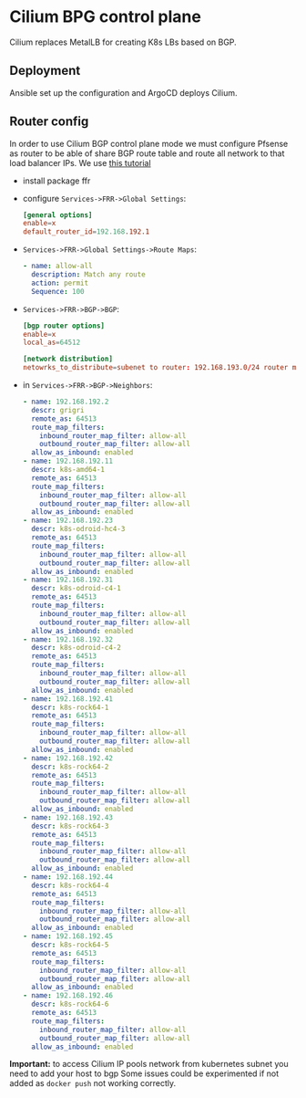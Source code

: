 # Cilium BPG control plane

Cilium replaces MetalLB for creating K8s LBs based on BGP.

## Deployment

Ansible set up the configuration and ArgoCD deploys Cilium.

## Router config

In order to use Cilium BGP control plane mode we must configure Pfsense as router to be able of share
BGP route table and route all network to that load balancer IPs. We use
[this tutorial](https://www.danmanners.com/posts/pfsense-bgp-kubernetes/)

- install package ffr

- configure `Services->FRR->Global Settings`:

  ```conf
  [general options]
  enable=x
  default_router_id=192.168.192.1
  ```

- `Services->FRR->Global Settings->Route Maps`:

  ```yaml
  - name: allow-all
    description: Match any route
    action: permit
    Sequence: 100
  ```

- `Services->FRR->BGP->BGP`:

  ```conf
  [bgp router options]
  enable=x
  local_as=64512

  [network distribution]
  netowrks_to_distribute=subenet to router: 192.168.193.0/24 router map: allow-all
  ```

- in `Services->FRR->BGP->Neighbors`:

  ```yaml
  - name: 192.168.192.2
    descr: grigri
    remote_as: 64513
    route_map_filters:
      inbound_router_map_filter: allow-all
      outbound_router_map_filter: allow-all
    allow_as_inbound: enabled
  - name: 192.168.192.11
    descr: k8s-amd64-1
    remote_as: 64513
    route_map_filters:
      inbound_router_map_filter: allow-all
      outbound_router_map_filter: allow-all
    allow_as_inbound: enabled
  - name: 192.168.192.23
    descr: k8s-odroid-hc4-3
    remote_as: 64513
    route_map_filters:
      inbound_router_map_filter: allow-all
      outbound_router_map_filter: allow-all
    allow_as_inbound: enabled
  - name: 192.168.192.31
    descr: k8s-odroid-c4-1
    remote_as: 64513
    route_map_filters:
      inbound_router_map_filter: allow-all
      outbound_router_map_filter: allow-all
    allow_as_inbound: enabled
  - name: 192.168.192.32
    descr: k8s-odroid-c4-2
    remote_as: 64513
    route_map_filters:
      inbound_router_map_filter: allow-all
      outbound_router_map_filter: allow-all
    allow_as_inbound: enabled
  - name: 192.168.192.41
    descr: k8s-rock64-1
    remote_as: 64513
    route_map_filters:
      inbound_router_map_filter: allow-all
      outbound_router_map_filter: allow-all
    allow_as_inbound: enabled
  - name: 192.168.192.42
    descr: k8s-rock64-2
    remote_as: 64513
    route_map_filters:
      inbound_router_map_filter: allow-all
      outbound_router_map_filter: allow-all
    allow_as_inbound: enabled
  - name: 192.168.192.43
    descr: k8s-rock64-3
    remote_as: 64513
    route_map_filters:
      inbound_router_map_filter: allow-all
      outbound_router_map_filter: allow-all
    allow_as_inbound: enabled
  - name: 192.168.192.44
    descr: k8s-rock64-4
    remote_as: 64513
    route_map_filters:
      inbound_router_map_filter: allow-all
      outbound_router_map_filter: allow-all
    allow_as_inbound: enabled
  - name: 192.168.192.45
    descr: k8s-rock64-5
    remote_as: 64513
    route_map_filters:
      inbound_router_map_filter: allow-all
      outbound_router_map_filter: allow-all
    allow_as_inbound: enabled
  - name: 192.168.192.46
    descr: k8s-rock64-6
    remote_as: 64513
    route_map_filters:
      inbound_router_map_filter: allow-all
      outbound_router_map_filter: allow-all
    allow_as_inbound: enabled
  ```

**Important:** to access Cilium IP pools network from kubernetes subnet you need to add your host to bgp
Some issues could be experimented if not added as `docker push` not working correctly.
